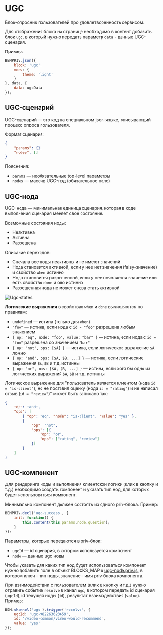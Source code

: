 # UGC

Блок-опросник пользователей про удовлетворенность сервисом.

Для отображения блока на странице необходимо в контент добавить блок `ugc`, в который нужно передать параметр `data` - данные UGC-сценария.

Пример:

```js
BEMPRIV.json({
    block: 'ugc',
    mods: {
        theme: 'light'
    }
}, data, {
    data: ugcData
});
```

## UGC-сценарий

UGC-сценарий — это код на специальном json-языке, описывающий процесс опроса пользователя.

Формат сценария:

```json
{
    "params": {},
    "nodes": []
}
```

Пояснения:

* `params` — необязательные top-level параметры
* `nodes` — массив UGC-нод (обязательное поле)

## UGC-нода

UGC-нода — минимальная единица сценария, которая в ходе выполнения сценария меняет свое состояние.

Возможные состояния ноды:
* Неактивна
* Активна
* Разрешена

Описание переходов:
* Сначала все ноды неактивны и не имеют значений
* Нода становится активной, если у нее нет значения (falsy-значение) и свойство `when` истинно
* Нода становится разрешенной, если у нее появляется значение или есть свойство `done` и оно истинно
* Разрешенная нода не может снова стать активной

![Ugc-states](https://jing.yandex-team.ru/files/vttly/ugc-states.png)

**Логические выражения** в свойствах `when` и `done` вычисляются по правилам:
* `undefined` — истина (только для `when`)
* `"foo"` — истина, если нода с `id = "foo"` разрешена любым значением
* `{ op: "eq", node: "foo", value: "bar" }` — истина, если нода с `id = "foo"` разрешена со значением `"bar"`
* `{ op: "not", ops: [$A] }` — истина, если логическое выражение `$A` ложно
* `{ op: "and", ops: [$A, $B, ...] }` — истина, если логические выражения `$A`, `$B` и т.д. истинны
* `{ op: "or", ops: [$A, $B, ...] }` — истина, если хотя бы одно из логических выражений `$A`, `$B` и т.д. истинны

Логическое выражение для "пользователь является клиентом (нода `id = "is-client"`), но не поставил оценку (нода `id = "rating"`) и не написал отзыв (`id = "review"`)" может быть записано так:

```json
{
    "op": "and",
    "ops": [
        { "op": "eq", "node": "is-client", "value": "yes" },
        {
            "op": "not",
            "ops": [{
                "op": "or",
                "ops": ["rating", "review"]
            }]
        }
    ]
}
```

## UGC-компонент

Для рендеринга ноды и выполнения клиентской логики (клик в кнопку и т.д.) необходимо создать компонент и указать тип нод, для которых будет использоваться компонент.

Минимально компонент должен состоять из одного priv-блока. Пример:

```js
BEMPRIV.decl('ugc-success', {
    init: function() {
        this.content(this.params.node.question);
    }
});
```

Параметры, которые передаются в priv-блок:
* `ugcId` — id сценария, в котором используется компонент
* `node` — данные ugc ноды

Чтобы указать для каких тип нод будет использоваться компонент нужно добавить поле в объект BLOCKS_MAP в [ugc-node.priv.js](/sakhalin/blocks-common/ugc-node/ugc-node.priv.js), в котором ключ - тип ноды, значение - имя priv-блока компонента.

При взаимодействии с пользователем (клик в кнопку и т.д.) нужно отравить событие `resolve` в канал `ugc`, в котором передать id сценария (`ugcId`), id текущей ноды (`id`), результат взаимодействия (`value`). Пример:

```js
BEM.channel('ugc').trigger('resolve', {
    ugcId: 'ugc-982263623659',
    id: '/video-common/video-would-recommend',
    value: 'yes'
});
```
